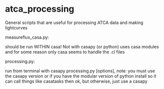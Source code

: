 # atca_processing
General scripts that are useful for processing ATCA data and making lightcurves 

measureflux_casa.py:

should be run WITHIN casa! Not with casapy (or python) uses casa modules and for some reason only casa seems to handle the .cl files

processing.py:

run from terminal with casapy processing.py [options], note: you must use the casapy version or if you have the modular version of python install so it can call things like casatasks then ok, but otherwise, just use a casapy
